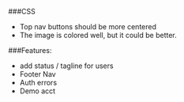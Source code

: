 ###CSS
  * Top nav buttons should be more centered
  * The image is colored well, but it could be better. 



  ###Features:
   * add status / tagline for users
   * Footer Nav
   * Auth errors
   * Demo acct